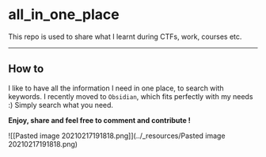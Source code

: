 # all_in_one_place

This repo is used to share what I learnt during CTFs, work, courses etc.

---

## How to

I like to have all the information I need in one place, to search with keywords.
I recently moved to `Obsidian`, which fits perfectly with my needs :)
Simply search what you need.

**Enjoy, share and feel free to comment and contribute !**


![[Pasted image 20210217191818.png]](../_resources/Pasted image 20210217191818.png)